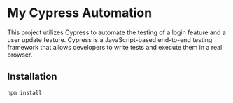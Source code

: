 # My Cypress Automation
This project utilizes Cypress to automate the testing of a login feature and a user update feature.
Cypress is a JavaScript-based end-to-end testing framework that allows developers to write tests and execute them in a real browser.

## Installation
```bash
npm install
```